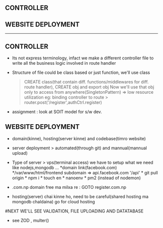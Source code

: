 ## CONTROLLER
## WEBSITE DEPLOYMENT
-----------------------------------------------------------------------------
## CONTROLLER
 - Its not express terminology, infact we make a different controller file to 
    write all the business logic involved in route handler
 - Structure of file could be class based or just function, we'll use class
   > CREATE class(that contain diff. functions/middlewares for diff. route handler),
     CREATE obj and export obj
   > Now we'll use that obj only to access from anywhere(SingletonPattern) => low resource utilization
       eg: binding controller to route > router.post('/register',authCtrl.register)

 - assignment : look at SOIT model for s/w dev.

## WEBSITE DEPLOYMENT
 - domain(kinne), hosting(server kinne) and codebase(timro website) 
 - server deployment > automated(through git) and mannual(mannual upload)
 - Type of server > 
    vps(terminal access) we have to setup what we need like nodejs,mongodb ...
        *domain link(facebook.com)
        */var/www/html/frontend
            subdomain => api.facebook.com '/api'
        * git pull origin <branch>
        * npm i     * touch en * nanoenv 
        * pm2 (instead of nodemon)

- .com.np domain free ma milxa re : GOTO register.com.np  
- hosting(server) chai kinne ho, need to be careful(shared hosting ma mongodb chaldaina)
         go for cloud hosting

#NEXT WE'LL SEE VALIDATION, FILE UPLOADING AND DATATABASE
- see ZOD , multer()


